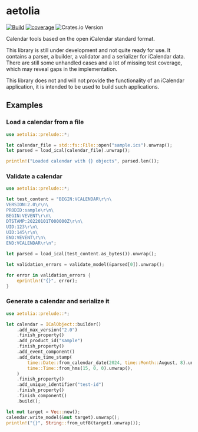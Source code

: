 # aetolia

[![Build](https://github.com/EphyraSoftware/aetolia/actions/workflows/build.yaml/badge.svg)](https://github.com/EphyraSoftware/aetolia/actions/workflows/build.yaml)
[![coverage](https://shields.io/endpoint?url=https://ephyrasoftware.github.io/aetolia/coverage.json)](https://ephyrasoftware.github.io/aetolia/index.html)
![Crates.io Version](https://img.shields.io/crates/v/aetolia)

Calendar tools based on the open iCalendar standard format.

This library is still under development and not quite ready for use. It contains a parser, a builder, a validator and a serializer for iCalendar data.
There are still some unhandled cases and a lot of missing test coverage, which may reveal gaps in the implementation.

This library does not and will not provide the functionality of an iCalendar application, it is intended to be used to
build such applications.

## Examples

### Load a calendar from a file

```rust
use aetolia::prelude::*;

let calendar_file = std::fs::File::open("sample.ics").unwrap();
let parsed = load_ical(calendar_file).unwrap();

println!("Loaded calendar with {} objects", parsed.len());
```

### Validate a calendar

```rust
use aetolia::prelude::*;

let test_content = "BEGIN:VCALENDAR\r\n\
VERSION:2.0\r\n\
PRODID:sample\r\n\
BEGIN:VEVENT\r\n\
DTSTAMP:20220101T000000Z\r\n\
UID:123\r\n\
UID:145\r\n\
END:VEVENT\r\n\
END:VCALENDAR\r\n";

let parsed = load_ical(test_content.as_bytes()).unwrap();

let validation_errors = validate_model(&parsed[0]).unwrap();

for error in validation_errors {
    eprintln!("{}", error);
}
```

### Generate a calendar and serialize it

```rust
use aetolia::prelude::*;

let calendar = ICalObject::builder()
    .add_max_version("2.0")
    .finish_property()
    .add_product_id("sample")
    .finish_property()
    .add_event_component()
    .add_date_time_stamp(
        time::Date::from_calendar_date(2024, time::Month::August, 8).unwrap(),
        time::Time::from_hms(15, 0, 0).unwrap(),
    )
    .finish_property()
    .add_unique_identifier("test-id")
    .finish_property()
    .finish_component()
    .build();

let mut target = Vec::new();
calendar.write_model(&mut target).unwrap();
println!("{}", String::from_utf8(target).unwrap());
```

